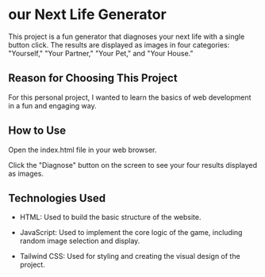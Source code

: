 # **our Next Life Generator**

This project is a fun generator that diagnoses your next life with a single button click. The results are displayed as images in four categories: "Yourself," "Your Partner," "Your Pet," and "Your House."

## Reason for Choosing This Project

For this personal project, I wanted to learn the basics of web development in a fun and engaging way.

## How to Use

Open the index.html file in your web browser.

Click the "Diagnose" button on the screen to see your four results displayed as images.

## Technologies Used

- HTML: Used to build the basic structure of the website.

- JavaScript: Used to implement the core logic of the game, including random image selection and display.

- Tailwind CSS: Used for styling and creating the visual design of the project.
